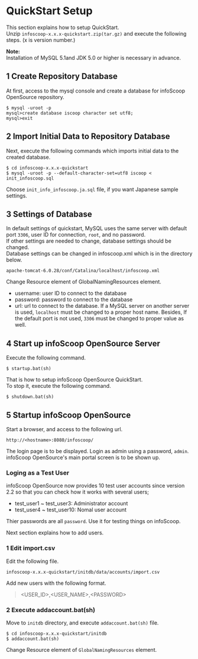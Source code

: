 # QuickStart Setup

This section explains how to setup QuickStart.  
Unzip `infoscoop-x.x.x-quickstart.zip(tar.gz)` and execute the following steps. (x is version number.)

**Note:**  
Installation of MySQL 5.1and JDK 5.0 or higher is necessary in advance.

## 1 Create Repository Database

At first, access to the mysql console and create a database for infoScoop OpenSource repository.
  
    $ mysql -uroot -p  
    mysql>create database iscoop character set utf8;  
    mysql>exit

## 2 Import Initial Data to Repository Database

Next, execute the following commands which imports initial data to the created database.
    
    $ cd infoscoop-x.x.x-quickstart  
    $ mysql -uroot -p --default-character-set=utf8 iscoop < init_infoscoop.sql

Choose `init_info_infoscoop.ja.sql`  file, if you want Japanese sample settings.

## 3 Settings of Database

In default settings of quickstart, MySQL uses the same server with default port `3306`, user ID for connection, `root`, and no password.  
If other settings are needed to change, database settings should be changed.  
Database settings can be changed in infoscoop.xml which is in the directory below.
    
    apache-tomcat-6.0.28/conf/Catalina/localhost/infoscoop.xml

Change Resource element of GlobalNamingResources element.

  * username: user ID to connect to the database
  * password: password to connect to the database
  * url: url to connect to the database. If a MySQL server on another server is used, `localhost` must be changed to a proper host name. Besides, If the default port is not used, `3306` must be changed to proper value as well.

## 4 Start up infoScoop OpenSource Server

Execute the following command.
    
    $ startup.bat(sh)

That is how to setup infoScoop OpenSource QuickStart.  
To stop it, execute the following command.
    
    $ shutdown.bat(sh)

## 5 Startup infoScoop OpenSource

Start a browser, and access to the following url.
    
    http://<hostname>:8080/infoscoop/

The login page is to be displayed. Login as admin using a password, `admin`.  
infoScoop OpenSource's main portal screen is to be shown up.

### Loging as a Test User

infoScoop OpenSource now provides 10 test user accounts since version 2.2 so that you can check how it works with several users;

  * test_user1 ~ test_user3: Administrator account
  * test_user4 ~ test_user10: Nomal user account

Thier passwords are all `password`. Use it for testing things on infoScoop.  
  
Next section explains how to add users.

### 1 Edit import.csv

Edit the following file.
    
    infoscoop-x.x.x-quickstart/initdb/data/accounts/import.csv

Add new users with the following format.
    
> \<USER_ID>,\<USER_NAME>,\<PASSWORD>

### 2 Execute addaccount.bat(sh)

Move to `initdb` directory, and execute `addaccount.bat(sh)` file.
    
    $ cd infoscoop-x.x.x-quickstart/initdb  
    $ addaccount.bat(sh)

Change Resource element of `GlobalNamingResources` element.


